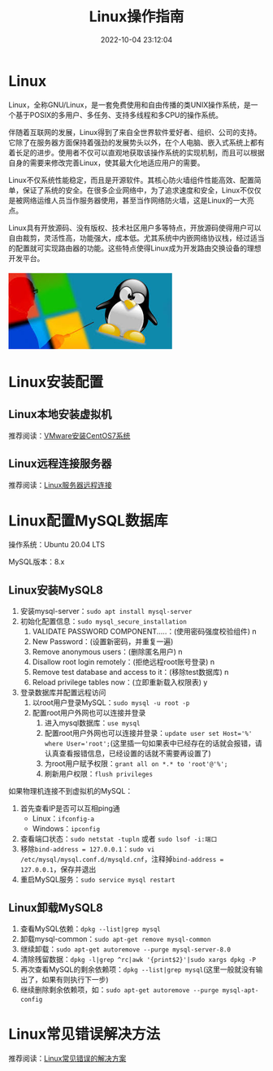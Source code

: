 ﻿---
title: Linux操作指南
date: 2022-10-04 23:12:04
summary: 本文分享一些Linux的使用心得。
tags:
- Linux
- 操作系统
categories:
- 开发技术
---

# Linux

Linux，全称GNU/Linux，是一套免费使用和自由传播的类UNIX操作系统，是一个基于POSIX的多用户、多任务、支持多线程和多CPU的操作系统。

伴随着互联网的发展，Linux得到了来自全世界软件爱好者、组织、公司的支持。它除了在服务器方面保持着强劲的发展势头以外，在个人电脑、嵌入式系统上都有着长足的进步。使用者不仅可以直观地获取该操作系统的实现机制，而且可以根据自身的需要来修改完善Linux，使其最大化地适应用户的需要。

Linux不仅系统性能稳定，而且是开源软件。其核心防火墙组件性能高效、配置简单，保证了系统的安全。在很多企业网络中，为了追求速度和安全，Linux不仅仅是被网络运维人员当作服务器使用，甚至当作网络防火墙，这是Linux的一大亮点。

Linux具有开放源码、没有版权、技术社区用户多等特点，开放源码使得用户可以自由裁剪，灵活性高，功能强大，成本低。尤其系统中内嵌网络协议栈，经过适当的配置就可实现路由器的功能。这些特点使得Linux成为开发路由交换设备的理想开发平台。 

![](../../../images/软件开发/Linux/Linux操作指南/1.png)

# Linux安装配置

## Linux本地安装虚拟机

推荐阅读：[VMware安装CentOS7系统](https://blankspace.blog.csdn.net/article/details/104792128)

## Linux远程连接服务器

推荐阅读：[Linux服务器远程连接](https://blankspace.blog.csdn.net/article/details/127764676)

# Linux配置MySQL数据库

操作系统：Ubuntu 20.04 LTS

MySQL版本：8.x

## Linux安装MySQL8

1. 安装mysql-server：`sudo apt install mysql-server`
2. 初始化配置信息：`sudo mysql_secure_installation`
    1. VALIDATE PASSWORD COMPONENT.....：(使用密码强度校验组件) n
    2. New Password：(设置新密码，并重复一遍)
    3. Remove anonymous users：(删除匿名用户) n
    4. Disallow root login remotely：(拒绝远程root账号登录) n
    5. Remove test database and access to it：(移除test数据库) n
    6. Reload privilege tables now：(立即重新载入权限表) y
3. 登录数据库并配置远程访问
    1. 以root用户登录MySQL：`sudo mysql -u root -p`
    2. 配置root用户外网也可以连接并登录
        1. 进入mysql数据库：`use mysql`
        2. 配置root用户外网也可以连接并登录：`update user set Host='%' where User='root';`(这里插一句如果表中已经存在的话就会报错，请认真查看报错信息，已经设置的话就不需要再设置了)
        3. 为root用户赋予权限：`grant all on *.* to 'root'@'%';`
        4. 刷新用户权限：`flush privileges`

如果物理机连接不到虚拟机的MySQL：
1. 首先查看IP是否可以互相ping通
    - Linux：`ifconfig-a`
    - Windows：`ipconfig`
2. 查看端口状态：`sudo netstat -tupln` 或者 `sudo lsof -i:端口` 
3. 移除`bind-address = 127.0.0.1`：`sudo vi /etc/mysql/mysql.conf.d/mysqld.cnf`，注释掉`bind-address = 127.0.0.1`，保存并退出
4. 重启MySQL服务：`sudo service mysql restart` 

## Linux卸载MySQL8

1. 查看MySQL依赖：`dpkg --list|grep mysql`
2. 卸载mysql-common：`sudo apt-get remove mysql-common`
3. 继续卸载：`sudo apt-get autoremove --purge mysql-server-8.0`
4. 清除残留数据：`dpkg -l|grep ^rc|awk '{print$2}'|sudo xargs dpkg -P`
5. 再次查看MySQL的剩余依赖项：`dpkg --list|grep mysql`(这里一般就没有输出了，如果有则执行下一步)
6. 继续删除剩余依赖项，如：`sudo apt-get autoremove --purge mysql-apt-config`

# Linux常见错误解决方法

推荐阅读：[Linux常见错误的解决方案](https://blankspace.blog.csdn.net/article/details/104958389)

